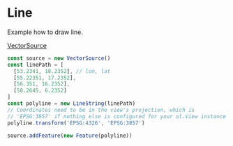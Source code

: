 # Line

Example how to draw line.

[VectorSource](docs/sources/vector.md)

```js
const source = new VectorSource()
const linePath = [
  [53.2341, 18.2352], // lon, lat
  [55.22351, 17.2352],
  [56.351, 16.2352],
  [58.2645, 6.2352]
]
const polyline = new LineString(linePath)
// Coordinates need to be in the view's projection, which is
// 'EPSG:3857' if nothing else is configured for your ol.View instance
polyline.transform('EPSG:4326', 'EPSG:3857')

source.addFeature(new Feature(polyline))
```
